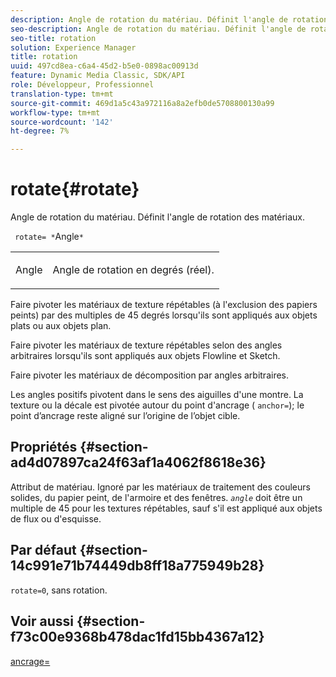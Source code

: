 ```yaml
---
description: Angle de rotation du matériau. Définit l'angle de rotation des matériaux.
seo-description: Angle de rotation du matériau. Définit l'angle de rotation des matériaux.
seo-title: rotation
solution: Experience Manager
title: rotation
uuid: 497cd8ea-c6a4-45d2-b5e0-0898ac00913d
feature: Dynamic Media Classic, SDK/API
role: Développeur, Professionnel
translation-type: tm+mt
source-git-commit: 469d1a5c43a972116a8a2efb0de5708800130a99
workflow-type: tm+mt
source-wordcount: '142'
ht-degree: 7%

---
```



# rotate{#rotate}

Angle de rotation du matériau. Définit l&#39;angle de rotation des matériaux.

` rotate= *`Angle`*`

<table id="simpletable_F1A87ECD86E8429788825374A6882CB9"> 
 <tr class="strow"> 
  <td class="stentry"> <p> <span class="varname"> Angle </span> </p> </td> 
  <td class="stentry"> <p>Angle de rotation en degrés (réel). </p> </td> 
 </tr> 
</table>

Faire pivoter les matériaux de texture répétables (à l&#39;exclusion des papiers peints) par des multiples de 45 degrés lorsqu&#39;ils sont appliqués aux objets plats ou aux objets plan.

Faire pivoter les matériaux de texture répétables selon des angles arbitraires lorsqu&#39;ils sont appliqués aux objets Flowline et Sketch.

Faire pivoter les matériaux de décomposition par angles arbitraires.

Les angles positifs pivotent dans le sens des aiguilles d&#39;une montre. La texture ou la décale est pivotée autour du point d&#39;ancrage ( `anchor=`); le point d’ancrage reste aligné sur l’origine de l’objet cible.

## Propriétés {#section-ad4d07897ca24f63af1a4062f8618e36}

Attribut de matériau. Ignoré par les matériaux de traitement des couleurs solides, du papier peint, de l&#39;armoire et des fenêtres. *`angle`* doit être un multiple de 45 pour les textures répétables, sauf s&#39;il est appliqué aux objets de flux ou d&#39;esquisse.

## Par défaut {#section-14c991e71b74449db8ff18a775949b28}

`rotate=0`, sans rotation.

## Voir aussi {#section-f73c00e9368b478dac1fd15bb4367a12}

[ancrage=](../../../../../ir-api/http-protocol/image-rendering-api-ref/c-ir-http-protocol-ref/c-ir-http-protocol-command-reference/r-ir-http-anchor.md#reference-d53923d785c9442997dc7f2199524c26)
